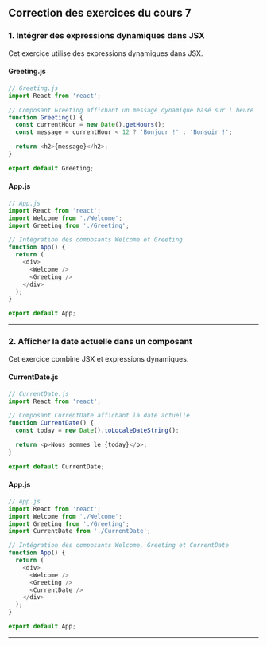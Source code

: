 ## Correction des exercices du cours 7

### **1. Intégrer des expressions dynamiques dans JSX**

Cet exercice utilise des expressions dynamiques dans JSX.

#### Greeting.js
```javascript
// Greeting.js
import React from 'react';

// Composant Greeting affichant un message dynamique basé sur l'heure
function Greeting() {
  const currentHour = new Date().getHours();
  const message = currentHour < 12 ? 'Bonjour !' : 'Bonsoir !';

  return <h2>{message}</h2>;
}

export default Greeting;
```

#### App.js
```javascript
// App.js
import React from 'react';
import Welcome from './Welcome';
import Greeting from './Greeting';

// Intégration des composants Welcome et Greeting
function App() {
  return (
    <div>
      <Welcome />
      <Greeting />
    </div>
  );
}

export default App;
```

---

### **2. Afficher la date actuelle dans un composant**

Cet exercice combine JSX et expressions dynamiques.

#### CurrentDate.js
```javascript
// CurrentDate.js
import React from 'react';

// Composant CurrentDate affichant la date actuelle
function CurrentDate() {
  const today = new Date().toLocaleDateString();

  return <p>Nous sommes le {today}</p>;
}

export default CurrentDate;
```

#### App.js
```javascript
// App.js
import React from 'react';
import Welcome from './Welcome';
import Greeting from './Greeting';
import CurrentDate from './CurrentDate';

// Intégration des composants Welcome, Greeting et CurrentDate
function App() {
  return (
    <div>
      <Welcome />
      <Greeting />
      <CurrentDate />
    </div>
  );
}

export default App;
```

---